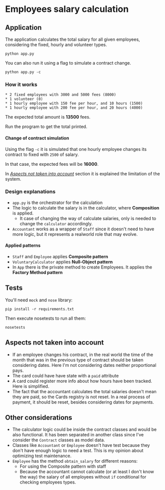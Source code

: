 # Employees salary calculation

## Application

The application calculates the total salary for all given employees, considering the fixed, hourly and volunteer types.

```
python app.py
```

You can also run it using a flag to simulate a contract change.

```
python app.py -c
```


### How it works

```
* 2 fixed employees with 3000 and 5000 fees (8000)
* 1 volunteer (0)
* 1 hourly employee with 150 fee per hour, and 10 hours (1500)
* 1 hourly employee with 200 fee per hour, and 20 hours (4000)
```

The expected total amount is **13500** fees.

Run the program to get the total printed.

#### Change of contract simulation

Using the flag `-c` it is simulated that one hourly employee changes its contract to fixed with `2500` of salary.

In that case, the expected fees will be **16000**.

In *[Aspects not taken into account](#aspects-not-taken-into-account)* section it is explained the limitation of the system.


### Design explanations

* `app.py` is the orchestrator for the calculation
* The logic to calculate the salary is in the calculator, where **Composition** is applied.
    * It case of changing the way of calculate salaries, only is needed to change the `calculator` accordingly.
* `Accountant` works as a wrapper of `Staff` since it doesn't need to have more logic, but it represents a realworld role that may evolve.

#### Applied patterns

* `Staff` and `Employee` applies **Composite pattern**
* `VoluntaryCalculator` applies **Null-Object pattern**
* In `App` there is the private method to create Employees. It applies the **Factory Method pattern**

## Tests

You'll need `mock` and `nose` library:
```
pip install -r requirements.txt
```

Then execute nosetests to run all them:
```
nosetests
```

## Aspects not taken into account

* If an employee changes his contract, in the real world the time of the month that was in the previous type of contract should be taken considering dates. Here I'm not considering dates neither proportional pays.
* The card could have have state with a `paid` attribute
* A card could register more info about how hours have been tracked. Here is simplified.
* The fact that the accountant calculates the total salaries doesn't mean they are paid, so the Cards registry is not reset. In a real process of payment, it should be reset, besides considering dates for payments.

## Other considerations

* The calculator logic could be inside the contract classes and would be also functional. It has been separated in another class since I've consider the `Contract` classes as model data.
* Classes like `Accountant` or `Employee` doesn't have test because they don't have enough logic to need a test. This is my opinion about optimizing test maintenance.
* `Employee` has the method `obtain_salary` for different reasons:
    * For using the Composite pattern with staff
    * Because the accountant cannot calculate (or at least I don't know the way) the salary of all employees without `if` conditional for checking employees types.

